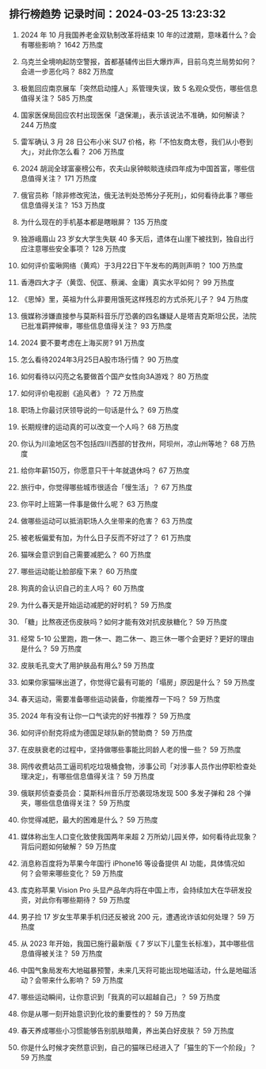 
## 排行榜趋势 记录时间：2024-03-25 13:23:32
  
  1. 2024 年 10 月我国养老金双轨制改革将结束 10 年的过渡期，意味着什么？会有哪些影响？ 1642 万热度
    
  2. 乌克兰全境响起防空警报，首都基辅传出巨大爆炸声，目前乌克兰局势如何？会进一步恶化吗？ 882 万热度
    
  3. 极氪回应南京展车「突然启动撞人」系管理失误，致 5 名观众受伤，哪些信息值得关注？ 585 万热度
    
  4. 国家医保局回应农村出现医保「退保潮」，表示该说法不准确，如何解读？ 244 万热度
    
  5. 雷军确认 3 月 28 日公布小米 SU7 价格，称「不怕友商太卷，我们从小卷到大」，对此你怎么看？ 206 万热度
    
  6. 2024 胡润全球富豪榜公布，农夫山泉钟睒睒连续四年成为中国首富，哪些信息值得关注？ 171 万热度
    
  7. 俄官员称「除非修改宪法，俄无法判处恐怖分子死刑」，如何看待此事？哪些信息值得关注？ 153 万热度
    
  8. 为什么现在的手机基本都是瞎眼屏？ 135 万热度
    
  9. 独游峨眉山 23 岁女大学生失联 40 多天后，遗体在山崖下被找到，独自出行应注意哪些安全事项？ 128 万热度
    
  10. 如何评价蛮啾网络（黄鸡）于3月22日下午发布的两则声明？ 100 万热度
    
  11. 香港四大才子（黄霑、倪匡、蔡澜、金庸）真实水平如何？ 99 万热度
    
  12. 《思悼》里，英祖为什么非要用饿死这样残忍的方式杀死儿子？ 94 万热度
    
  13. 俄媒称涉嫌直接参与莫斯科音乐厅恐袭的四名嫌疑人是塔吉克斯坦公民，法院已批准羁押候审，哪些信息值得关注？ 93 万热度
    
  14. 2024 要不要考虑在上海买房? 91 万热度
    
  15. 怎么看待2024年3月25日A股市场行情？ 90 万热度
    
  16. 如何看待以闪亮之名要做首个国产女性向3A游戏？ 80 万热度
    
  17. 如何评价电视剧《追风者》？ 72 万热度
    
  18. 职场上你最讨厌领导说的一句话是什么？ 69 万热度
    
  19. 长期规律的运动真的可以改变一个人吗？ 68 万热度
    
  20. 你认为川渝地区包不包括四川西部的甘孜州，阿坝州，凉山州等地？ 68 万热度
    
  21. 给你年薪150万，你愿意只干十年就退休吗？ 67 万热度
    
  22. 旅行中，你觉得哪些城市很适合「慢生活」？ 67 万热度
    
  23. 你平时上班第一件事是做什么呢？ 63 万热度
    
  24. 做哪些运动可以抵消职场人久坐带来的危害？ 63 万热度
    
  25. 被老板偏爱有加，为什么日子反而不好过了？ 61 万热度
    
  26. 猫咪会意识到自己需要减肥么？ 60 万热度
    
  27. 哪些运动能让脸部瘦下来？ 60 万热度
    
  28. 狗真的会认识自己的主人吗？ 60 万热度
    
  29. 为什么春天是开始运动减肥的好时机？ 59 万热度
    
  30. 「糖」比熬夜还伤皮肤吗？如何才能有效对抗皮肤糖化？ 59 万热度
    
  31. 经常 5-10 公里跑，跑一休一、跑二休一、跑三休一哪个会更好？更好的理由是什么？ 59 万热度
    
  32. 皮肤毛孔变大了用护肤品有用么? 59 万热度
    
  33. 如果你家猫咪出道了，你觉得它最有可能的「塌房」原因是什么？ 59 万热度
    
  34. 春天运动，需要准备哪些运动装备，你能推荐一下吗？ 59 万热度
    
  35. 2024 年有没有让你一口气读完的好书推荐？ 59 万热度
    
  36. 如何评价耐克将成为德国足球队新的赞助商？ 59 万热度
    
  37. 在皮肤衰老的过程中，坚持做哪些事能比同龄人老的慢一些？ 59 万热度
    
  38. 网传收费站员工逼司机吃垃圾桶食物，涉事公司「对涉事人员作出停职检查处理决定」，有哪些信息值得关注？ 59 万热度
    
  39. 俄联邦侦查委员会：莫斯科州音乐厅恐袭现场发现 500 多发子弹和 28 个弹夹，哪些信息值得关注？ 59 万热度
    
  40. 你觉得减肥，最大的困难是什么？ 59 万热度
    
  41. 媒体称出生人口变化致使我国两年来超 2 万所幼儿园关停，如何看待此现象？背后问题如何破解？ 59 万热度
    
  42. 消息称百度将为苹果今年国行 iPhone16 等设备提供 AI 功能，具体情况如何？会带来哪些变化？ 59 万热度
    
  43. 库克称苹果 Vision Pro 头显产品年内将在中国上市，会持续加大在华研发投资，对此你有哪些期待？ 59 万热度
    
  44. 男子捡 17 岁女生苹果手机归还反被讹 200 元，遭遇讹诈该如何处理？ 59 万热度
    
  45. 从 2023 年开始，我国已施行最新版《 7 岁以下儿童生长标准》，其中哪些信息值得被关注？ 59 万热度
    
  46. 中国气象局发布大地磁暴预警，未来几天将可能出现地磁活动，什么是地磁活动？会带来什么影响？ 59 万热度
    
  47. 哪些运动瞬间，让你意识到「我真的可以超越自己」？ 59 万热度
    
  48. 你是从哪一刻开始意识到化妆的重要性的？ 59 万热度
    
  49. 春天养成哪些小习惯能够告别肌肤暗黄，养出美白好皮肤？ 59 万热度
    
  50. 你是什么时候才突然意识到，自己的猫咪已经进入了「猫生的下一个阶段」？ 59 万热度
    